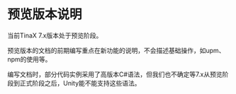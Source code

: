 # 预览版本说明

当前TinaX 7.x版本处于预览阶段。

预览版本的文档的前期编写重点在新功能的说明，不会描述基础操作，如upm、npm的使用等。

编写文档时，部分代码实例采用了高版本C#语法，但我们也不确定等7.x从预览阶段到正式阶段之后，Unity能不能支持这些语法。